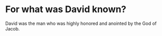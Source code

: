 # For what was David known?

David was the man who was highly honored and anointed by the God of Jacob.

